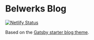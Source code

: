 # Belwerks Blog

[![Netlify Status](https://api.netlify.com/api/v1/badges/38fe6764-ebc3-4046-8a1f-7dbf0c53441a/deploy-status)](https://app.netlify.com/sites/belwerks-blog/deploys)

Based on the [Gatsby starter blog theme](https://www.gatsbyjs.com/starters/gatsbyjs/gatsby-starter-blog).